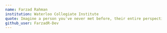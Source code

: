 ```yaml
---
name: Farzad Rahman
institution: Waterloo Collegiate Institute
quote: Imagine a person you've never met before, their entire perspective of what you are as a human being could be defined by some quote you wrote for graduation
github_user: FarzadR-Dev
---
```

